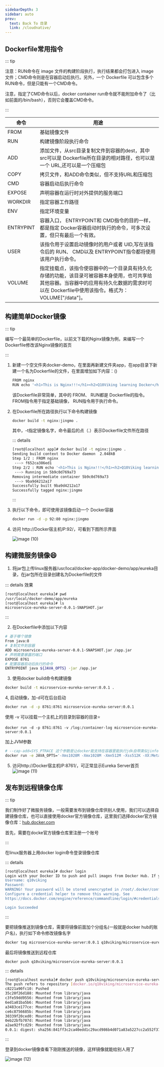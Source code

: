 ```yaml
---
sidebarDepth: 3
sidebar: auto
prev:
  text: Back To 目录
  link: /cloudnative/
---
```




## **Dockerfile常用指令**

::: tip

注意：RUN命令在 image 文件的构建阶段执行，执行结果都会打包进入 image 文件；CMD命令则是在容器启动后执行。另外，一个 Dockerfile 可以包含多个RUN命令，但是只能有一个CMD命令。

注意，指定了CMD命令以后，docker container run命令就不能附加命令了（比如前面的/bin/bash），否则它会覆盖CMD命令。

:::

| 命令      | 用途                                                         |
| --------- | ------------------------------------------------------------ |
| FROM      | 基础镜像文件                                                 |
| RUN       | 构建镜像阶段执行命令                                         |
| ADD       | 添加文件，从src目录复制文件到容器的dest，其中 src可以是 Dockerfile所在目录的相对路径，也可以是一个 URL,还可以是一个压缩包 |
| COPY      | 拷贝文件，和ADD命令类似，但不支持URL和压缩包                 |
| CMD       | 容器启动后执行命令                                           |
| EXPOSE    | 声明容器在运行时对外提供的服务端口                           |
| WORKDIR   | 指定容器工作路径                                             |
| ENV       | 指定环境变量                                                 |
| ENTRYPINT | 容器入口， ENTRYPOINT和 CMD指令的目的一样，都是指定 Docker容器启动时执行的命令，可多次设置，但只有最后一个有效。 |
| USER      | 该指令用于设置启动镜像时的用户或者 UID,写在该指令后的 RUN、 CMD以及 ENTRYPOINT指令都将使用该用户执行命令。 |
| VOLUME    | 指定挂载点，该指令使容器中的一个目录具有持久化存储的功能，该目录可被容器本身使用，也可共享给其他容器。当容器中的应用有持久化数据的需求时可以在 Dockerfile中使用该指令。格式为： VOLUME["/data"]。 |



## 构建简单Docker镜像

::: tip

编写一个最简单的Dockerfile，以前文下载的Nginx镜像为例，来编写一个Dockerfile修改该Nginx镜像的首页

:::

1. 新建一个空文件夹docker-demo，在里面再新建文件夹app，在app目录下新建一个名为Dockerfile的文件，在里面增加如下内容：()

   ```sh
   FROM nginx
   RUN echo '<h1>This is Nginx!!!</h1><h2>Q10Viking learning Docker</h2>' > /usr/share/nginx/html/index.html
   ```

   该Dockerfile非常简单，其中的 FROM、 RUN都是 Dockerfile的指令。 FROM指令用于指定基础镜像， RUN指令用于执行命令。

2. 在Dockerfile所在路径执行以下命令构建镜像

   ```sh
   docker build -t nginx:jingmo .
   ```

   其中，-t指定镜像名字，命令最后的点（.）表示Dockerfile文件所在路径

   ::: details

   ```sh
   [root@localhost app]# docker build -t nginx:jingmo .
   Sending build context to Docker daemon  2.048kB
   Step 1/2 : FROM nginx
    ---> f652ca386ed1
   Step 2/2 : RUN echo '<h1>This is Nginx!!!</h1><h2>Q10Viking learning Docker</h2>' > /usr/share/nginx/html/index.html
    ---> Running in 5b9c0d769a73
   Removing intermediate container 5b9c0d769a73
    ---> 9ba9d4212a17
   Successfully built 9ba9d4212a17
   Successfully tagged nginx:jingmo
   ```

   :::

3. 执行以下命令，即可使用该镜像启动一个 Docker容器

   ```sh
   docker run -d -p 92:80 nginx:jingmo
   ```

4. 访问 http://Docker宿主机IP:92/，可看到下图所示界面

   ![image (10)](https://gitee.com/q10viking/PictureRepos/raw/master/images//202112160848130.jpg)



## 构建微服务镜像:smile:

1. 将jar包上传linux服务器/usr/local/docker-app/docker-demo/app/eureka目录，在jar包所在目录创建名为Dockerfile的文件

::: details 效果

```sh
[root@localhost eureka]# pwd
/usr/local/docker-demo/app/eureka
[root@localhost eureka]# ls
microservice-eureka-server-0.0.1-SNAPSHOT.jar
```

:::

2. 在Dockerfile中添加以下内容

```sh
# 基于哪个镜像
From java:8
# 复制文件到容器
ADD microservice-eureka-server-0.0.1-SNAPSHOT.jar /app.jar
# 声明需要暴露的端口
EXPOSE 8761
# 配置容器启动后执行的命令
ENTRYPOINT java ${JAVA_OPTS} -jar /app.jar
```

3. 使用docker build命令构建镜像


```sh
docker build -t microservice-eureka-server:0.0.1 .
```

4, 启动镜像，加-d可在后台启动

```sh
docker run -d -p 8761:8761 microservice-eureka-server:0.0.1
```

使用 -v 可以挂载一个主机上的目录到容器的目录:star:

```
docker run -d -p 8761:8761 -v /log:/container-log microservice-eureka-server:0.0.1
```

加上JVM参数

```sh
# --cap-add=SYS_PTRACE 这个参数是让docker能支持在容器里能执行jdk自带类似jinfo，jmap这些命令，如果不需要在容器里执行这些命令可以不加
docker run -e JAVA_OPTS='-Xms1028M -Xmx1028M -Xmn512M -Xss512K -XX:MetaspaceSize=256M -XX:MaxMetaspaceSize=256M' --cap-add=SYS_PTRACE -d -p 8761:8761 microservice-eureka-server:0.0.1
```

5. 访问http://Docker宿主机IP:8761/，可正常显示Eureka Server首页![image (11)](https://gitee.com/q10viking/PictureRepos/raw/master/images//202112160903821.jpg)

## **发布到远程镜像仓库**

::: tip

我们制作好了微服务镜像，一般需要发布到镜像仓库供别人使用，我们可以选择自建镜像仓库，也可以直接使用docker官方镜像仓库，这里我们选择docker官方镜像仓库：[hub.docker.com](https://hub.docker.com/)

首先，需要在docke官方镜像仓库里注册一个账号

:::

在linux服务器上用docker login命令登录镜像仓库

::: details

```sh
[root@localhost eureka]# docker login
Login with your Docker ID to push and pull images from Docker Hub. If you don't have a Docker ID, head over to https://hub.docker.com to create one.
Username: q10viking
Password:
WARNING! Your password will be stored unencrypted in /root/.docker/config.json.
Configure a credential helper to remove this warning. See
https://docs.docker.com/engine/reference/commandline/login/#credentials-store

Login Succeeded
```

:::

要把镜像推送到镜像仓库，需要将镜像前面加个分组名(一般就是docker hub的账户名)，执行如下命令修改镜像名字

```sh
docker tag microservice-eureka-server:0.0.1 q10viking/microservice-eureka-server:0.0.1
```

最后将镜像推送到远程仓库

```
docker push q10viking/microservice-eureka-server:0.0.1
```

::: details

```sh
[root@localhost eureka]# docker push q10viking/microservice-eureka-server:0.0.1
The push refers to repository [docker.io/q10viking/microservice-eureka-server]
c8221a90fc10: Pushed
35c20f26d188: Mounted from library/java
c3fe59dd9556: Mounted from library/java
6ed1a81ba5b6: Mounted from library/java
a3483ce177ce: Mounted from library/java
ce6c8756685b: Mounted from library/java
30339f20ced0: Mounted from library/java
0eb22bfb707d: Mounted from library/java
a2ae92ffcd29: Mounted from library/java
0.0.1: digest: sha256:841ff3c2ca40edd1c29acd986b4d071a83a5227cc2a552f37c9be04d4a46966d size: 2212
```

:::

登录到docker镜像查看下刚刚推送的镜像，这样镜像就能给别人用了

![image (12)](https://gitee.com/q10viking/PictureRepos/raw/master/images//202112160911455.jpg)

